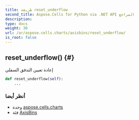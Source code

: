 ```yaml
---
title: طريقة reset_underflow
second_title: Aspose.Cells for Python via .NET API المراجع
description:
type: docs
weight: 30
url: /ar/aspose.cells.charts/axisbins/reset_underflow/
is_root: false
---
```

##  reset_underflow() {#}
إعادة تعيين التدفق السفلي



```python
def reset_underflow(self):
    ...
```





###  أنظر أيضا
* وحدة [aspose.cells.charts](../../)
* فئة [AxisBins](/cells/python-net/ar/aspose.cells.charts/axisbins)
